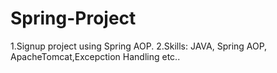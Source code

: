 # Spring-Project
1.Signup project using Spring AOP.
2.Skills: JAVA, Spring AOP, ApacheTomcat,Excepction Handling etc..


